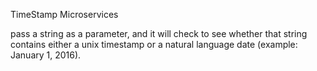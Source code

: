 TimeStamp Microservices

pass a string as a parameter, and it will check to see whether that string contains either a unix timestamp or a natural language date (example: January 1, 2016).
